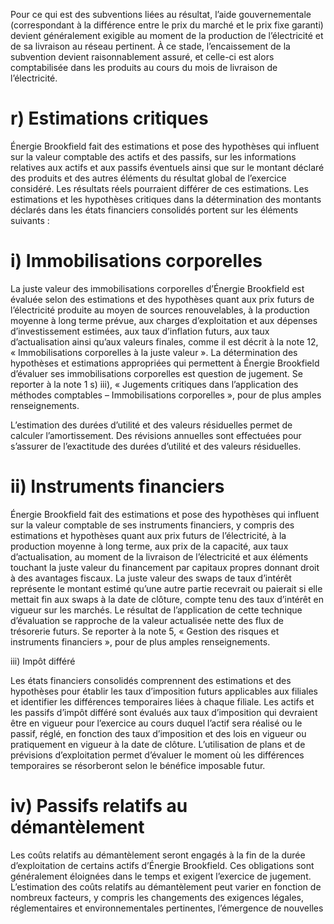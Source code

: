 Pour ce qui est des subventions liées au résultat, l’aide gouvernementale (correspondant à la différence entre le prix du marché et le prix fixe garanti) devient généralement exigible au moment de la production de l’électricité et de sa livraison au réseau pertinent. À ce stade, l’encaissement de la subvention devient raisonnablement assuré, et celle-ci est alors comptabilisée dans les produits au cours du mois de livraison de l’électricité.

# r) Estimations critiques

Énergie Brookfield fait des estimations et pose des hypothèses qui influent sur la valeur comptable des actifs et des passifs, sur les informations relatives aux actifs et aux passifs éventuels ainsi que sur le montant déclaré des produits et des autres éléments du résultat global de l’exercice considéré. Les résultats réels pourraient différer de ces estimations. Les estimations et les hypothèses critiques dans la détermination des montants déclarés dans les états financiers consolidés portent sur les éléments suivants :

# i) Immobilisations corporelles

La juste valeur des immobilisations corporelles d’Énergie Brookfield est évaluée selon des estimations et des hypothèses quant aux prix futurs de l’électricité produite au moyen de sources renouvelables, à la production moyenne à long terme prévue, aux charges d’exploitation et aux dépenses d’investissement estimées, aux taux d’inflation futurs, aux taux d’actualisation ainsi qu’aux valeurs finales, comme il est décrit à la note 12, « Immobilisations corporelles à la juste valeur ». La détermination des hypothèses et estimations appropriées qui permettent à Énergie Brookfield d’évaluer ses immobilisations corporelles est question de jugement. Se reporter à la note 1 s) iii), « Jugements critiques dans l’application des méthodes comptables – Immobilisations corporelles », pour de plus amples renseignements.

L’estimation des durées d’utilité et des valeurs résiduelles permet de calculer l’amortissement. Des révisions annuelles sont effectuées pour s’assurer de l’exactitude des durées d’utilité et des valeurs résiduelles.

# ii) Instruments financiers

Énergie Brookfield fait des estimations et pose des hypothèses qui influent sur la valeur comptable de ses instruments financiers, y compris des estimations et hypothèses quant aux prix futurs de l’électricité, à la production moyenne à long terme, aux prix de la capacité, aux taux d’actualisation, au moment de la livraison de l’électricité et aux éléments touchant la juste valeur du financement par capitaux propres donnant droit à des avantages fiscaux. La juste valeur des swaps de taux d’intérêt représente le montant estimé qu’une autre partie recevrait ou paierait si elle mettait fin aux swaps à la date de clôture, compte tenu des taux d’intérêt en vigueur sur les marchés. Le résultat de l’application de cette technique d’évaluation se rapproche de la valeur actualisée nette des flux de trésorerie futurs. Se reporter à la note 5, « Gestion des risques et instruments financiers », pour de plus amples renseignements.

iii) Impôt différé

Les états financiers consolidés comprennent des estimations et des hypothèses pour établir les taux d’imposition futurs applicables aux filiales et identifier les différences temporaires liées à chaque filiale. Les actifs et les passifs d’impôt différé sont évalués aux taux d’imposition qui devraient être en vigueur pour l’exercice au cours duquel l’actif sera réalisé ou le passif, réglé, en fonction des taux d’imposition et des lois en vigueur ou pratiquement en vigueur à la date de clôture. L’utilisation de plans et de prévisions d’exploitation permet d’évaluer le moment où les différences temporaires se résorberont selon le bénéfice imposable futur.

# iv) Passifs relatifs au démantèlement

Les coûts relatifs au démantèlement seront engagés à la fin de la durée d’exploitation de certains actifs d’Énergie Brookfield. Ces obligations sont généralement éloignées dans le temps et exigent l’exercice de jugement. L’estimation des coûts relatifs au démantèlement peut varier en fonction de nombreux facteurs, y compris les changements des exigences légales, réglementaires et environnementales pertinentes, l’émergence de nouvelles